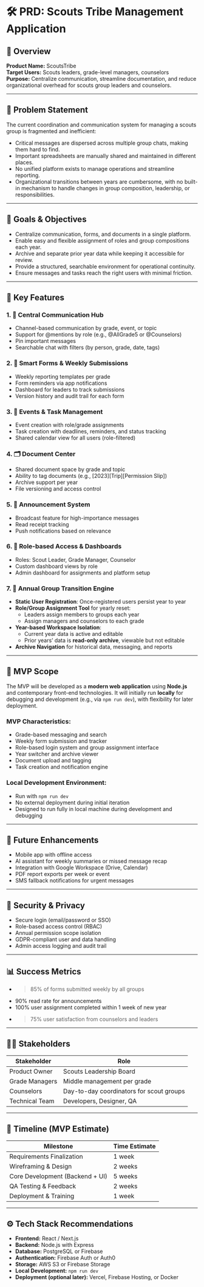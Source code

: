 # 🛠️ PRD: Scouts Tribe Management Application

## 🧭 Overview

**Product Name:** ScoutsTribe  
**Target Users:** Scouts leaders, grade-level managers, counselors  
**Purpose:** Centralize communication, streamline documentation, and reduce organizational overhead for scouts group leaders and counselors.

---

## 🎯 Problem Statement

The current coordination and communication system for managing a scouts group is fragmented and inefficient:
- Critical messages are dispersed across multiple group chats, making them hard to find.
- Important spreadsheets are manually shared and maintained in different places.
- No unified platform exists to manage operations and streamline reporting.
- Organizational transitions between years are cumbersome, with no built-in mechanism to handle changes in group composition, leadership, or responsibilities.

---

## 🌟 Goals & Objectives

- Centralize communication, forms, and documents in a single platform.
- Enable easy and flexible assignment of roles and group compositions each year.
- Archive and separate prior year data while keeping it accessible for review.
- Provide a structured, searchable environment for operational continuity.
- Ensure messages and tasks reach the right users with minimal friction.

---

## 🧩 Key Features

### 1. 📢 Central Communication Hub
- Channel-based communication by grade, event, or topic
- Support for @mentions by role (e.g., @AllGrade5 or @Counselors)
- Pin important messages
- Searchable chat with filters (by person, grade, date, tags)

### 2. 📄 Smart Forms & Weekly Submissions
- Weekly reporting templates per grade
- Form reminders via app notifications
- Dashboard for leaders to track submissions
- Version history and audit trail for each form

### 3. 📅 Events & Task Management
- Event creation with role/grade assignments
- Task creation with deadlines, reminders, and status tracking
- Shared calendar view for all users (role-filtered)

### 4. 🗂️ Document Center
- Shared document space by grade and topic
- Ability to tag documents (e.g., [2023][Trip][Permission Slip])
- Archive support per year
- File versioning and access control

### 5. 🔔 Announcement System
- Broadcast feature for high-importance messages
- Read receipt tracking
- Push notifications based on relevance

### 6. 👥 Role-based Access & Dashboards
- Roles: Scout Leader, Grade Manager, Counselor
- Custom dashboard views by role
- Admin dashboard for assignments and platform setup

### 7. 🔄 Annual Group Transition Engine
- **Static User Registration**: Once-registered users persist year to year
- **Role/Group Assignment Tool** for yearly reset:
  - Leaders assign members to groups each year
  - Assign managers and counselors to each grade
- **Year-based Workspace Isolation**:
  - Current year data is active and editable
  - Prior years’ data is **read-only archive**, viewable but not editable
- **Archive Navigation** for historical data, messaging, and reports

---

## 🧪 MVP Scope

The MVP will be developed as a **modern web application** using **Node.js** and contemporary front-end technologies. It will initially run **locally** for debugging and development (e.g., via `npm run dev`), with flexibility for later deployment.

### MVP Characteristics:
- Grade-based messaging and search
- Weekly form submission and tracker
- Role-based login system and group assignment interface
- Year switcher and archive viewer
- Document upload and tagging
- Task creation and notification engine

### Local Development Environment:
- Run with `npm run dev`
- No external deployment during initial iteration
- Designed to run fully in local machine during development and debugging

---

## 🚀 Future Enhancements

- Mobile app with offline access
- AI assistant for weekly summaries or missed message recap
- Integration with Google Workspace (Drive, Calendar)
- PDF report exports per week or event
- SMS fallback notifications for urgent messages

---

## 🔐 Security & Privacy

- Secure login (email/password or SSO)
- Role-based access control (RBAC)
- Annual permission scope isolation
- GDPR-compliant user and data handling
- Admin access logging and audit trail

---

## 📊 Success Metrics

- >85% of forms submitted weekly by all groups
- 90% read rate for announcements
- 100% user assignment completed within 1 week of new year
- >75% user satisfaction from counselors and leaders

---

## 🧑‍💼 Stakeholders

| Stakeholder           | Role                                         |
|-----------------------|----------------------------------------------|
| Product Owner         | Scouts Leadership Board                      |
| Grade Managers        | Middle management per grade                  |
| Counselors            | Day-to-day coordinators for scout groups     |
| Technical Team        | Developers, Designer, QA                     |

---

## 📅 Timeline (MVP Estimate)

| Milestone                         | Time Estimate |
|----------------------------------|---------------|
| Requirements Finalization        | 1 week        |
| Wireframing & Design             | 2 weeks       |
| Core Development (Backend + UI)  | 5 weeks       |
| QA Testing & Feedback            | 2 weeks       |
| Deployment & Training            | 1 week        |

---

## ⚙️ Tech Stack Recommendations

- **Frontend:** React / Next.js  
- **Backend:** Node.js with Express  
- **Database:** PostgreSQL or Firebase  
- **Authentication:** Firebase Auth or Auth0  
- **Storage:** AWS S3 or Firebase Storage  
- **Local Development:** `npm run dev`  
- **Deployment (optional later):** Vercel, Firebase Hosting, or Docker
